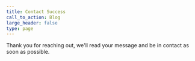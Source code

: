 ```yaml
---
title: Contact Success
call_to_action: Blog
large_header: false
type: page
---
```


Thank you for reaching out, we'll read your message and be in contact as soon as possible.
